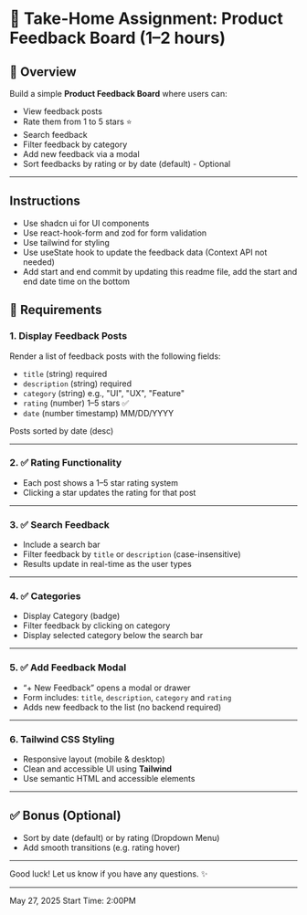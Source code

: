 # 🧪 Take-Home Assignment: Product Feedback Board (1–2 hours)

## 📝 Overview

Build a simple **Product Feedback Board** where users can:

- View feedback posts
- Rate them from 1 to 5 stars ⭐
- Search feedback
- Filter feedback by category
- Add new feedback via a modal
- Sort feedbacks by rating or by date (default) - Optional

---

## Instructions

- Use shadcn ui for UI components
- Use react-hook-form and zod for form validation
- Use tailwind for styling
- Use useState hook to update the feedback data (Context API not needed)
- Add start and end commit by updating this readme file, add the start and end date time on the bottom

## 🧱 Requirements

### 1. Display Feedback Posts

Render a list of feedback posts with the following fields:

- `title` (string) required
- `description` (string) required
- `category` (string) e.g., "UI", "UX", "Feature"
- `rating` (number) 1–5 stars ✅
- `date` (number timestamp) MM/DD/YYYY

Posts sorted by date (desc)

---

### 2. ✅ Rating Functionality

- Each post shows a 1–5 star rating system
- Clicking a star updates the rating for that post

---

### 3. ✅ Search Feedback

- Include a search bar
- Filter feedback by `title` or `description` (case-insensitive)
- Results update in real-time as the user types

---

### 4. ✅ Categories

- Display Category (badge)
- Filter feedback by clicking on category
- Display selected category below the search bar

---

### 5. ✅ Add Feedback Modal

- “+ New Feedback” opens a modal or drawer
- Form includes: `title`, `description`, `category` and `rating`
- Adds new feedback to the list (no backend required)

---

### 6. Tailwind CSS Styling

- Responsive layout (mobile & desktop)
- Clean and accessible UI using **Tailwind**
- Use semantic HTML and accessible elements

---

## ✅ Bonus (Optional)

- Sort by date (default) or by rating (Dropdown Menu)
- Add smooth transitions (e.g. rating hover)

---

Good luck! Let us know if you have any questions. ✨

---

May 27, 2025
Start Time: 2:00PM
